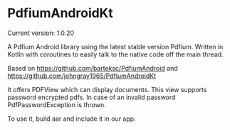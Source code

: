 # PdfiumAndroidKt

Current version: 1.0.20

A Pdfium Android library using the latest stable version Pdfium.  Written in Kotlin with coroutines to easily talk to the native code off the main thread.

Based on https://github.com/barteksc/PdfiumAndroid and https://github.com/johngray1965/PdfiumAndroidKt

It offers PDFView which can display documents. This view supports password encrypted pdfs. In case of an invalid password PdfPasswordException is thrown.

To use it, build aar and include it in our app.
